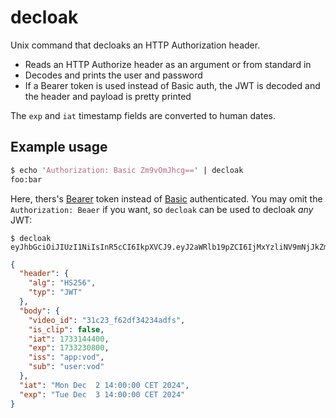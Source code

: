 # decloak

Unix command that decloaks an HTTP Authorization header.

- Reads an HTTP Authorize header as an argument or from standard in
- Decodes and prints the user and password
- If a Bearer token is used instead of Basic auth, the JWT is decoded
  and the header and payload is pretty printed

The `exp` and `iat` timestamp fields are converted to human dates.

## Example usage

```perl
$ echo 'Authorization: Basic Zm9vOmJhcg==' | decloak
foo:bar
```

Here, thers's [Bearer]() token instead of [Basic]() authenticated. You
may omit the `Authorization: Beaer` if you want, so `decloak` can be
used to decloak _any_ JWT:

```
$ decloak eyJhbGciOiJIUzI1NiIsInR5cCI6IkpXVCJ9.eyJ2aWRlb19pZCI6IjMxYzliNV9mNjJkZmMwNDJhOTg0YjdlYjI3ZTk3NjhlYmI0NzMzOCIsImlzX2NsaXAiOmZhbHNlLCJpYXQiOjE3MzMxNDQ0MDAsImV4cCI6MTczMzIzMDgwMCwiaXNzIjoiYXBwOnZvZCIsInN1YiI6InVzZXI6dm9kIn0.E3N_r6eX46S7vKxCQHQQ2b4Zcw2rt0fNs_AlUCCLZkQ 
```
```json
{
  "header": {
    "alg": "HS256",
    "typ": "JWT"
  },
  "body": {
    "video_id": "31c23_f62df34234adfs",
    "is_clip": false,
    "iat": 1733144400,
    "exp": 1733230800,
    "iss": "app:vod",
    "sub": "user:vod"
  },
  "iat": "Mon Dec  2 14:00:00 CET 2024",
  "exp": "Tue Dec  3 14:00:00 CET 2024"
}
```
